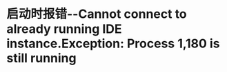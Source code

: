 

# 启动时报错--Cannot connect to already running IDE instance.Exception: Process 1,180 is still running



